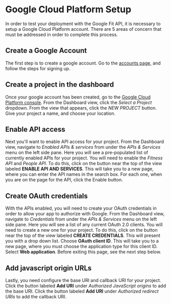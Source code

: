# Google Cloud Platform Setup

In order to test your deployment with the Google Fit API, it is necessary to setup a Google Cloud Platform account.
There are 5 areas of concern that must be addressed in order to complete this process.

## Create a Google Account

The first step is to create a google account.  Go to the [accounts page](https://accounts.google.com/), and follow the steps
for signing up.

## Create a project in the dashboard

Once your google account has been created, go to the [Google Cloud Platform console](https://console.cloud.google.com/).  From the Dashboard view, click
the *Select a Project* dropdown.  From the view that appears, click the *NEW PROJECT* button.  Give your project a name, and choose your location.

## Enable API access

Next you'll want to enable API access for your project.  From the Dashboard view, navigate to *Enabled APIs & services*
from under the *APIs & Services* menu on the left side pane.  Here you will see a pre-populated list of currently enabled
APIs for your project.  You will need to enable the *Fitness API* and *People API*.  To do this, click on the button near the top
of the view labeled **ENABLE API AND SERVICES**.  This will take you to a new page, where you can enter the API names in the search
box.  For each one, when you are on the page for the API, click the Enable button.

## Create OAuth credentials

With the APIs enabled, you will need to create your OAuth credentials in order to allow your app to authorize with Google.
From the Dashboard view, navigate to *Credentials* from under the *APIs & Services* menu on the left side pane.  Here you will see
a list of any current OAuth 2.0 clients.  You will need to create a new one for your project.  To do this, click on the button near the top
of the view labeled **CREATE CREDENTIALS**.  This will present you with a drop down list.  Choose **OAuth client ID**.  This will take you to
a new page, where you must choose the application type for this client ID.  Select **Web application**.  Before exiting this page, see the
next step below.

## Add javascript origin URLs

Lastly, you need configure the base URI and callback URI for your project.  Click the button labeled **Add URI** under *Authorized JavaScript origins*
to add the base URI.  Click the button labeled **Add URI** under *Authorized redirect URIs* to add the callback URI.
